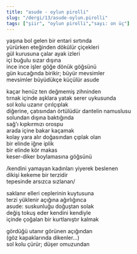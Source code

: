 ```yaml
---
title: "asude - oylun pirolli"
slug: "/dergi/13/asude-oylun.pirolli"
tags: ["şiir", "oylun pirolli","sayı: on üç"]
---
```

yaşına bol gelen bir entari sırtında  
yürürken eteğinden dökülür çiçekleri\
gül kurusuna çalar ayak izleri\
içi buğulu sızar dışına\
ince ince işler göğe dönük göğsünü\
gün kucağında birikir; büyür mevsimler\
mevsimler büyüdükçe küçülür asude

kaçar henüz ten değmemiş zihninden\
tırnak içinde aşklara yatak serer uykusunda\
sol kolu uzanır çırılçıplak\
diğerine, çatısından örtülüdür dantelin namuslusu\
solundan dışına baktığında\
sağ'ı kıpkırmızı orospu\
arada içine bakar kaçamak\
kolay yara alır doğasından çıplak olan\
bir elinde iğne iplik\
bir elinde kör makas\
keser-diker boylamasına göğsünü

/kendini yamayan kadınları yiyerek beslenen\
dikişi kekeme bir terzidir\
tepesinde arsızca sızlanan/

saklanır elleri ceplerinin kuytusuna\
terzi yüklenir açığına ağırlığınca\
asude: suskunluğu doğuştan solak\
değiş tokuş eder kendini kendiyle\
içinde çoğalan bir kurtlanıştır kalmak

gördüğü utanır görünen açığından\
(göz kapaklarında dikenler...)\
sol kolu çürür; düşer omuzundan
